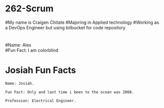 # 262-Scrum
#My name is Craigen Chitate
#Majoring in Applied technology
#Working as a DevOps Engineer but using bitbucket for code repository
#
#Name: Alex  
#Fun Fact: I am colorblind
#
#





# Josiah Fun Facts

`Name: Josiah. `

`Fun Fact: Only and last time i been to the ocean was 2008. `

`Profession: Electrical Engineer. `
